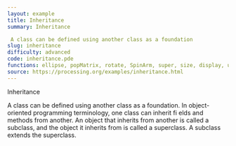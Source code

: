 ```yaml
---
layout: example
title: Inheritance
summary: Inheritance 

 A class can be defined using another class as a foundation
slug: inheritance
difficulty: advanced
code: inheritance.pde
functions: ellipse, popMatrix, rotate, SpinArm, super, size, display, update, line, stroke, setup, strokeWeight, Spin, SpinSpots, translate, draw, background, pushMatrix, noStroke
source: https://processing.org/examples/inheritance.html
---
```


Inheritance 

 A class can be defined using another class as a foundation. In object-oriented programming terminology, one class can inherit fi elds and methods from another. An object that inherits from another is called a subclass, and the object it inherits from is called a superclass. A subclass extends the superclass.
